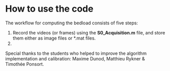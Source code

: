 # How to use the code

The workflow for computing the bedload consists of five steps:

1. Record the videos (or frames) using the **S0_Acquisition.m** file, and store them either as image files or \*.mat files.
2. 




Special thanks to the students who helped to improve the algorithm implementation and calibration: Maxime Dunod, Matthieu Rykner & Timothée Ponsort.

